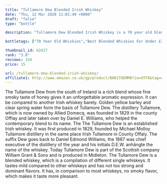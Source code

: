 ```yaml
---
title: "Tullamore Dew Blended Irish Whiskey"
date: "Thu, 12 Mar 2020 11:01:49 +0000"
draft: "false"
type: "bottle"

description: "Tullamore Dew Blended Irish Whiskey is a 70 year old blended whisky from the Tullamore whisky distillery. Rated an average of 3.8 out of 5 by 154 reviewers and available from Amazon for only £15.0, with reviews like that this is one blended whisky you can't afford to miss"

bottletags: ["70 Year Old Whiskies","Best Blended Whiskies For Under £30","Best Blended Whiskies For Under £50","Best Blended Whiskies for under £75","Blended Whiskies","Spirit Caramel (E150A)","Whiskies containing Spirit Caramel (E150A)","Whiskies of Ireland"]

thumbnail_id: 62427
rank: "3.8"
reviews: 154
price: 15

url: /tullamore-dew-blended-irish-whiskey/
affiliate1: http://www.amazon.co.uk/gp/product/B001TOEMM8?ie=UTF8&tag=whisky256-21&link_code=wql
---
```


The Tullamore Dew from the south of Ireland is a rich blend whose fine smoky taste of honey gives it an unforgettable aromatic expression. It can be compared to another Irish whiskey barely. Golden yellow barley and clear spring water form the basis of Tullamore Dew. The distillery Tullamore, which is now owned by Allied Domecq, was founded in 1829 in the county Offlay and later taken over by Daniel E. Williams, who helped the contemporary blend to its name. The The Tullamore Dew is an established Irish whiskey. It was first produced in 1829, founded by Michael Molloy Tullamore distillery in the same place Irish Tullamore in County Offaly. The suffix Dew goes back to Daniel Edmond Williams, the 1887 was chief executive of the distillery of the year and his initials D.E.W. anhängte the name of the whiskey. Today Tullamore Dew is part of the Scottish company William Grant & Sons and is produced in Midleton. The Tullamore Dew is a blended whiskey, which is a compilation of different single whiskeys. It tastes mild compared to other whiskeys and has not too strong and dominant flavors. It has, in comparison to most whiskeys, no smoky flavor, which makes it taste more pleasant.
